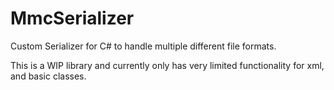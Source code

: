 ﻿# MmcSerializer
Custom Serializer for C# to handle multiple different file formats.

This is a WIP library and currently only has very limited functionality for xml, and basic classes.
